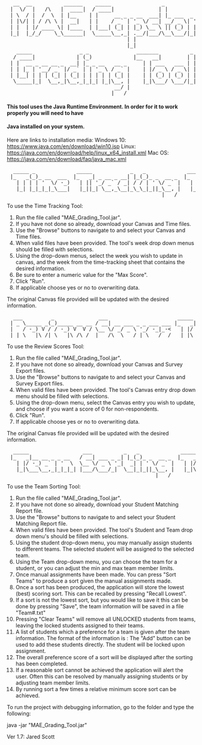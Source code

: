 <pre>  __  __          ______    _____                _                   
 |  \/  |   /\   |  ____|  / ____|              | |      
 | \  / |  /  \  | |__    | |     __ _ _ __  ___| |_ ___  _ __   ___
 | |\/| | / /\ \ |  __|   | |    / _` | '_ \/ __| __/ _ \| '_ \ / _ \
 | |  | |/ ____ \| |____  | |___| (_| | |_) \__ \ || (_) | | | |  __/
 |_|  |_/_/    \_\______|  \_____\__,_| .__/|___/\__\___/|_| |_|\___|
                                      | |
                                      |_|     
   _____               _ _               _______          _
  / ____|             | (_)             |__   __|        | |
 | |  __ _ __ __ _  __| |_ _ __   __ _     | | ___   ___ | |
 | | |_ | '__/ _` |/ _` | | '_ \ / _` |    | |/ _ \ / _ \| |
 | |__| | | | (_| | (_| | | | | | (_| |    | | (_) | (_) | |
  \_____|_|  \__,_|\__,_|_|_| |_|\__, |    |_|\___/ \___/|_|
                                  __/ |
                                 |___/</pre>                       
#### This tool uses the Java Runtime Environment. In order for it to work properly you will need to have 
#### Java installed on your system. 

Here are links to installation media: 
Windows 10: https://www.java.com/en/download/win10.jsp
Linux: https://java.com/en/download/help/linux_x64_install.xml
Mac OS: https://java.com/en/download/faq/java_mac.xml

<pre>  _____ _             _____            _   _             _____         _
 |_   _(_)_ __  ___  |_   _| _ __ _ __| |_(_)_ _  __ _  |_   _|__  ___| |
   | | | | '  \/ -_)   | || '_/ _` / _| / / | ' \/ _` |   | |/ _ \/ _ \ |
   |_| |_|_|_|_\___|   |_||_| \__,_\__|_\_\_|_||_\__, |   |_|\___/\___/_|
                                                 |___/</pre>
To use the Time Tracking Tool:
1. Run the file called "MAE_Grading_Tool.jar".
2. If you have not done so already, download your Canvas and Time files. 
3. Use the "Browse" buttons to navigate to and select your Canvas and Time files.
4. When valid files have been provided. The tool's week drop down menus should be 
   filled with selections.
5. Using the drop-down menus, select the week you wish to update in canvas, and 
   the week from the time-tracking sheet that contains the desired information.
6. Be sure to enter a numeric value for the "Max Score". 
7. Click "Run".
8. If applicable choose yes or no to overwriting data.      

The original Canvas file provided will be updated with the desired information. 

<pre>  ___         _              ___                      _____         _
 | _ \_____ _(_)_____ __ __ / __| __ ___ _ _ ___ ___ |_   _|__  ___| |
 |   / -_) V / / -_) V  V / \__ \/ _/ _ \ '_/ -_|_-<   | |/ _ \/ _ \ |
 |_|_\___|\_/|_\___|\_/\_/  |___/\__\___/_| \___/__/   |_|\___/\___/_|</pre>

To use the Review Scores Tool:
1. Run the file called "MAE_Grading_Tool.jar".
2. If you have not done so already, download your Canvas and Survey Export files. 
3. Use the "Browse" buttons to navigate to and select your Canvas and Survey 
   Export files.
4. When valid files have been provided. The tool's Canvas entry drop down menu 
   should be filled with selections.
5. Using the drop-down menu, select the Canvas entry you wish to update, and choose 
   if you want a score of 0 for non-respondents.
6. Click "Run".
7. If applicable choose yes or no to overwriting data.
    
The original Canvas file provided will be updated with the desired information.

<pre>  _____                 ___          _   _             _____         _
 |_   _|__ __ _ _ __   / __| ___ _ _| |_(_)_ _  __ _  |_   _|__  ___| |
   | |/ -_) _` | '  \  \__ \/ _ \ '_|  _| | ' \/ _` |   | |/ _ \/ _ \ |
   |_|\___\__,_|_|_|_| |___/\___/_|  \__|_|_||_\__, |   |_|\___/\___/_|
                                               |___/</pre>
To use the Team Sorting Tool:
1. Run the file called "MAE_Grading_Tool.jar".
2. If you have not done so already, download your Student Matching Report file. 
3. Use the "Browse" buttons to navigate to and select your Student Matching Report file.
4. When valid files have been provided. The tool's Student and Team drop down menu's 
   should be filled with selections.
5. Using the student drop-down menu, you may manually assign students to different teams. 
   The selected student will be assigned to the selected team.  
6. Using the Team drop-down menu, you can choose the team for a student, or you can 
   adjust the min and max team member limits. 
7. Once manual assignments have been made. You can press "Sort Teams" to produce a 
   sort given the manual assignments made. 
8. Once a sort has been produced, the application will store the lowest (best) scoring sort. 
   This can be recalled by pressing "Recall Lowest". 
9. If a sort is not the lowest sort, but you would like to save it this can be done by 
   pressing "Save", the team information will be saved in a file "Team#.txt"
10. Pressing "Clear Teams" will remove all UNLOCKED students from teams, leaving the 
    locked students assigned to their teams. 
11. A list of students which a preference for a team is given after the team information.
    The format of the information is <Student Name> : <Preference for this team> 
    The "Add" button can be used to add these students directly. The student will be 
    locked upon assignment. 
12. The overall preference score of a sort will be displayed after the sorting has been completed. 
13. If a reasonable sort cannot be achieved the application will alert the user. Often this can 
    be resolved by manually assigning students or by adjusting team member limits.  
14. By running sort a few times a relative minimum score sort can be achieved. 
    

To run the project with debugging information, go to the folder and
type the following:

java -jar "MAE_Grading_Tool.jar" 

Ver 1.7: Jared Scott
